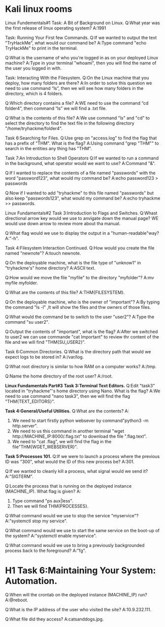 
# **Kali linux rooms**
Linux Fundementals#1
Task: A Bit of Background on Linux.
Q:What year was the first release of linux operating system?
A:1991

Task: Running Your First few Commands.
 Q:If we wanted to output the text "TryHackMe", what would our command be?
 A:Type command "echo TryHackMe" to print in the terminal.

 Q:What is the username of who you're logged in as on your deployed Linux machine?
 A:Type in your terminal "whoami", then you will find the name of the user you logged in with.

 Task: Interacting With the Filesystem.
 Q:On the Linux machine that you deploy, how many folders are there?
 A:In order to solve this question we need to use command “ls”, then we will see how many folders in the directory, which is 4 folders.

 Q:Which directory contains a file?
 A:WE need to use the command “cd folder4”, then command “ls” we will find a .txt file.

 Q:What is the contents of this file?
 A:We use command "ls" and "cd" to select the directory to find the text file in the following directory "/home/tryhackme/folder4".

 Task 6:Searching for Files.
 Q:Use grep on "access.log" to find the flag that has a prefix of "THM". What is the flag?
 A:Using command "grep "THM"" to search in the entities  any thing has "THM".

 Task 7:An Introduction to Shell Operators
 Q:If we wanted to run a command in the background, what operator would we want to use?
 A:Command "&".

 Q:If I wanted to replace the contents of a file named "passwords" with the word "password123", what would my command be?
 A:echo password123 > passwords

 Q:Now if I wanted to add "tryhackme" to this file named "passwords" but also keep "passwords123", what would my command be?
 A:echo tryhackme >> passwords.
 
  
 Linux Fundamentals#2
 Task 3:Introduction to Flags and Switches.
 Q:Whast directional arrow key would we use to anvigate down the manual page?
 WE would use down arrow to review more about tha manual.

 Q:What flag would we use to display the output in a "human-readable"way?
 A:"-h".

 Task 4:Filesystem Interaction Continued.
 Q:How would you create the file named "newnote"?
 A:touch newnote.

 Q:On the deployable machine, what is the file type of "unknow1" in "tryhackme's" home directory?
 A:ASCII text.

 Q:How would we move the file "myfile" to the directory "myfolder"?
 A:mv myfile myfolder.

 Q:What are the contents of this file?
 A:THM{FILESYSTEM}.

 Q:On the deployable machine, who is the owner of "important"?
 A:By typing the command "ls -l" ,It will show the files and thw owners of those files.

 Q:What would the command be to switch to the user "user2"?
 A:Type the command "su user2".
 
 Q:Output the contents of "important", what is the flag?
 A:After we switched to user2 we can use commande "cat Important" to review thr content of the file and we will find "THM{SU_USER2}".

 Task 6:Common Directories.
 Q:What is the directory path that would we expect logs to be stored in?
 A:/var/log.

 Q:What root directory is similar to how RAM on a computer works?
 A:/tmp.

 Q:Name the home directory of the root user?
 A:/root. 

 **Linux Fundamentals Part#3**
 **Task 3:Terminal Text Editors.**
 Q:Edit "task3" located in "tryhackme"'s home directory using Nano. What is the flag?
 A:We need to use command "nano task3", then we will find the flag "THM{TEXT_EDITORS}".

 **Task 4:General/Useful Utilities.**
 Q:What are the contents?
 A:
 1. We need to start firstly python websever by command"python3 -m  http.server".
 2. We need to us this command in another terminal "wget http://MACHINE_IP:8000/.flag.txt" to download the file ".flag.text".  
 3. We need to "cat .flag", we will find the flag in the file"THM{WGET_WEBSERVER}".

 **Task 5:Processes 101.**
 Q:If we were to launch a process where the previous ID was "300", what would the ID of this new process be?
 A:301.

 Q:If we wanted to cleanly kill a process, what signal would we send it?
 A:"SIGTERM".

 Q:Locate the process that is running on the deployed instance (MACHINE_IP). What flag is given?
 A:
 1. Type command "ps aux|less".
 2. Then we will find THM{PROCESSES}.

 Q:What command would we use to stop the service "myservice"?
 A:"systemctl stop my service".

 Q:What command would we use to start the same service on the boot-up of the system?
 A:"systemctl enable myservice".

 Q:What command would we use to bring a previously backgrounded process back to the foreground?
 A:"fg".

 # H1 **Task 6:Maintaining Your System: Automation.**
 Q:When will the crontab on the deployed instance (MACHINE_IP) run?
 A:@reboot.

 Q:What is the IP address of the user who visited the site?
 A:10.9.232.111.

 Q:What file did they access?
 A:catsanddogs.jpg.  
